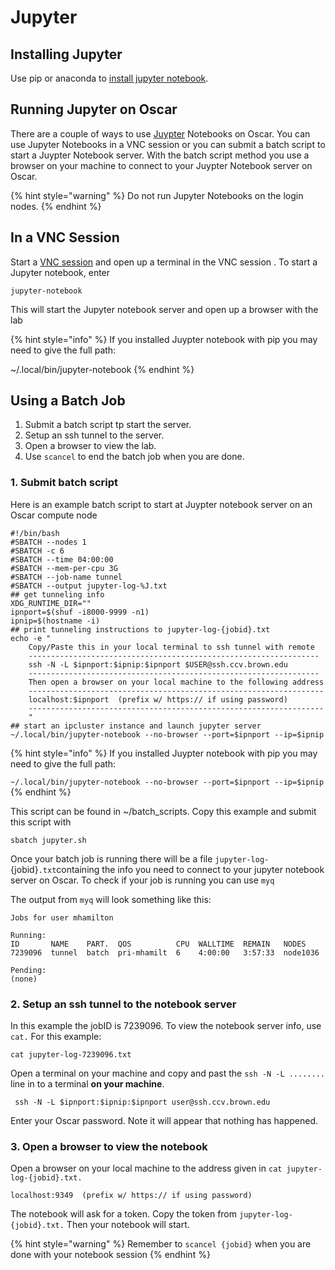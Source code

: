# Jupyter

## Installing Jupyter

Use pip or anaconda to [install jupyter notebook](https://jupyter.readthedocs.io/en/latest/install.html).

## Running Jupyter on Oscar

There are a couple of ways to use [Juypter](https://jupyter.org/) Notebooks on Oscar. You can use Jupyter Notebooks in a VNC session or you can submit a batch script to start a Juypter Notebook server. With the batch script method you use a browser on your machine to connect to your Juypter Notebook server on Oscar.

{% hint style="warning" %}
Do not run Jupyter Notebooks on the login nodes.
{% endhint %}

## In a VNC Session

Start a [VNC session](../connecting-to-oscar/oscar/connecting/vnc.md) and open up a terminal in the VNC session . To start a Jupyter notebook, enter

```text
jupyter-notebook
```

This will start the Jupyter notebook server and open up a browser with the lab

{% hint style="info" %}
If you installed Juypter notebook with pip you may need to give the full path:

~/.local/bin/jupyter-notebook
{% endhint %}

## Using a Batch Job

1. Submit a batch script tp start the server.
2. Setup an ssh tunnel to the server.
3. Open a browser to view the lab.
4. Use `scancel` to end the batch job when you are done.

### 1. Submit batch script

Here is an example batch script to start at Juypter notebook server on an Oscar compute node

```text
#!/bin/bash
#SBATCH --nodes 1
#SBATCH -c 6
#SBATCH --time 04:00:00
#SBATCH --mem-per-cpu 3G
#SBATCH --job-name tunnel
#SBATCH --output jupyter-log-%J.txt
## get tunneling info
XDG_RUNTIME_DIR=""
ipnport=$(shuf -i8000-9999 -n1)
ipnip=$(hostname -i)
## print tunneling instructions to jupyter-log-{jobid}.txt
echo -e "
    Copy/Paste this in your local terminal to ssh tunnel with remote
    -----------------------------------------------------------------
    ssh -N -L $ipnport:$ipnip:$ipnport $USER@ssh.ccv.brown.edu
    -----------------------------------------------------------------
    Then open a browser on your local machine to the following address
    ------------------------------------------------------------------
    localhost:$ipnport  (prefix w/ https:// if using password)
    ------------------------------------------------------------------
    "
## start an ipcluster instance and launch jupyter server
~/.local/bin/jupyter-notebook --no-browser --port=$ipnport --ip=$ipnip
```

{% hint style="info" %}
If you installed Juypter notebook with pip you may need to give the full path:

`~/.local/bin/jupyter-notebook --no-browser --port=$ipnport --ip=$ipnip`
{% endhint %}

This script can be found in ~/batch\_scripts. Copy this example and submit this script with

`sbatch jupyter.sh`

Once your batch job is running there will be a file `jupyter-log-`{jobid}`.txt`containing the info you need to connect to your jupyter notebook server on Oscar. To check if your job is running you can use `myq`

The output from `myq` will look something like this:

```text
Jobs for user mhamilton

Running:
ID       NAME    PART.  QOS          CPU  WALLTIME  REMAIN   NODES
7239096  tunnel  batch  pri-mhamilt  6    4:00:00   3:57:33  node1036

Pending:
(none)
```

### 2. Setup an ssh tunnel to the notebook server

In this example the jobID is 7239096. To view the notebook server info, use `cat.` For this example:

`cat jupyter-log-7239096.txt`

Open a terminal on your machine and copy and past the `ssh -N -L ........` line in to a terminal **on your machine**.

```text
 ssh -N -L $ipnport:$ipnip:$ipnport user@ssh.ccv.brown.edu
```

Enter your Oscar password. Note it will appear that nothing has happened.

### 3. Open a browser to view the notebook

Open a browser on your local machine to the address given in `cat jupyter-log-{jobid}.txt.`

```text
localhost:9349  (prefix w/ https:// if using password)
```

The notebook will ask for a token. Copy the token from `jupyter-log-{jobid}.txt.` Then your notebook will start.

{% hint style="warning" %}
Remember to `scancel {jobid}` when you are done with your notebook session
{% endhint %}


